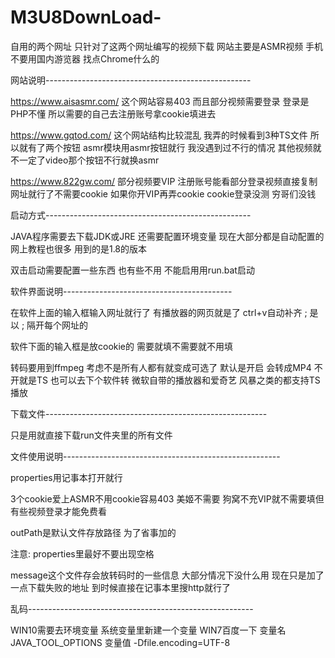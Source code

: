 # M3U8DownLoad-
自用的两个网址 只针对了这两个网址编写的视频下载 网站主要是ASMR视频 手机不要用国内游览器 找点Chrome什么的

网站说明---------------------------------------------------


https://www.aisasmr.com/ 这个网站容易403 而且部分视频需要登录 登录是PHP不懂 所以需要的自己去注册账号拿cookie填进去 

https://www.gqtod.com/ 这个网站结构比较混乱 我弄的时候看到3种TS文件 所以就有了两个按钮 asmr模块用asmr按钮就行 我没遇到过不行的情况 其他视频就不一定了video那个按钮不行就换asmr

https://www.822gw.com/ 部分视频要VIP 注册账号能看部分登录视频直接复制网址就行了不需要cookie 如果你开VIP再弄cookie cookie登录没测 穷哥们没钱


启动方式---------------------------------------------------

JAVA程序需要去下载JDK或JRE 还需要配置环境变量 现在大部分都是自动配置的 网上教程也很多 用到的是1.8的版本

双击启动需要配置一些东西 也有些不用 不能启用用run.bat启动

软件界面说明------------------------------------------

在软件上面的输入框输入网址就行了 有播放器的网页就是了 ctrl+v自动补齐 ;  是以 ; 隔开每个网址的 

软件下面的输入框是放cookie的 需要就填不需要就不用填

转码要用到ffmpeg 考虑不是所有人都有就变成可选了 默认是开启  会转成MP4 不开就是TS 也可以去下个软件转 微软自带的播放器和爱奇艺 风暴之类的都支持TS播放

下载文件-------------------------------------------------------

只是用就直接下载run文件夹里的所有文件

文件使用说明------------------------------------------------------

properties用记事本打开就行 

3个cookie爱上ASMR不用cookie容易403 美姬不需要 狗窝不充VIP就不需要填但有些视频登录才能免费看

outPath是默认文件存放路径 为了省事加的 

注意: properties里最好不要出现空格

message这个文件存会放转码时的一些信息 大部分情况下没什么用 现在只是加了一点下载失败的地址 到时候直接在记事本里搜http就行了  

乱码--------------------------------------------------------

WIN10需要去环境变量 系统变量里新建一个变量   WIN7百度一下
变量名 JAVA_TOOL_OPTIONS
变量值 -Dfile.encoding=UTF-8

